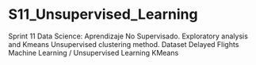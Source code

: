 # S11_Unsupervised_Learning
Sprint 11 Data Science: Aprendizaje No Supervisado.
Exploratory analysis and Kmeans Unsupervised clustering method.
Dataset Delayed Flights
Machine Learning / Unsupervised Learning KMeans
